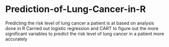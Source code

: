 # Prediction-of-Lung-Cancer-in-R
Predicting the risk level of lung cancer a patient is at based on analysis done in R
Carried out logistic regression and CART to figure out the more significant variables to predict the risk level of lung cancer in a patient more accurately
